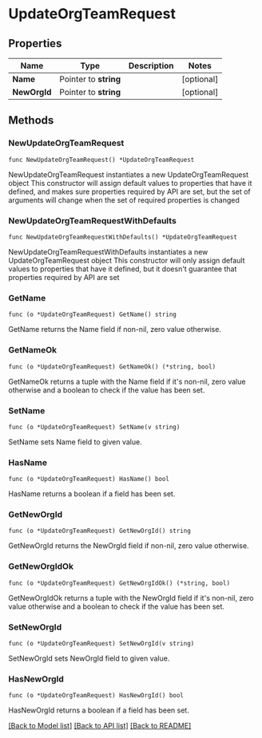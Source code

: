 # UpdateOrgTeamRequest

## Properties

Name | Type | Description | Notes
------------ | ------------- | ------------- | -------------
**Name** | Pointer to **string** |  | [optional] 
**NewOrgId** | Pointer to **string** |  | [optional] 

## Methods

### NewUpdateOrgTeamRequest

`func NewUpdateOrgTeamRequest() *UpdateOrgTeamRequest`

NewUpdateOrgTeamRequest instantiates a new UpdateOrgTeamRequest object
This constructor will assign default values to properties that have it defined,
and makes sure properties required by API are set, but the set of arguments
will change when the set of required properties is changed

### NewUpdateOrgTeamRequestWithDefaults

`func NewUpdateOrgTeamRequestWithDefaults() *UpdateOrgTeamRequest`

NewUpdateOrgTeamRequestWithDefaults instantiates a new UpdateOrgTeamRequest object
This constructor will only assign default values to properties that have it defined,
but it doesn't guarantee that properties required by API are set

### GetName

`func (o *UpdateOrgTeamRequest) GetName() string`

GetName returns the Name field if non-nil, zero value otherwise.

### GetNameOk

`func (o *UpdateOrgTeamRequest) GetNameOk() (*string, bool)`

GetNameOk returns a tuple with the Name field if it's non-nil, zero value otherwise
and a boolean to check if the value has been set.

### SetName

`func (o *UpdateOrgTeamRequest) SetName(v string)`

SetName sets Name field to given value.

### HasName

`func (o *UpdateOrgTeamRequest) HasName() bool`

HasName returns a boolean if a field has been set.

### GetNewOrgId

`func (o *UpdateOrgTeamRequest) GetNewOrgId() string`

GetNewOrgId returns the NewOrgId field if non-nil, zero value otherwise.

### GetNewOrgIdOk

`func (o *UpdateOrgTeamRequest) GetNewOrgIdOk() (*string, bool)`

GetNewOrgIdOk returns a tuple with the NewOrgId field if it's non-nil, zero value otherwise
and a boolean to check if the value has been set.

### SetNewOrgId

`func (o *UpdateOrgTeamRequest) SetNewOrgId(v string)`

SetNewOrgId sets NewOrgId field to given value.

### HasNewOrgId

`func (o *UpdateOrgTeamRequest) HasNewOrgId() bool`

HasNewOrgId returns a boolean if a field has been set.


[[Back to Model list]](../README.md#documentation-for-models) [[Back to API list]](../README.md#documentation-for-api-endpoints) [[Back to README]](../README.md)


